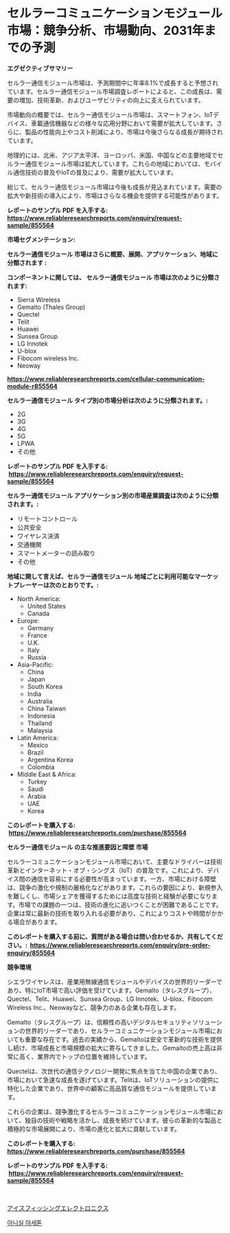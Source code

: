 <p><h1>セルラーコミュニケーションモジュール市場：競争分析、市場動向、2031年までの予測</h1></p><p><strong>エグゼクティブサマリー</strong></p>
<p><p>セルラー通信モジュール市場は、予測期間中に年率8.1%で成長すると予想されています。セルラー通信モジュール市場調査レポートによると、この成長は、需要の増加、技術革新、およびユーザビリティの向上に支えられています。</p><p>市場動向の概要では、セルラー通信モジュール市場は、スマートフォン、IoTデバイス、車載通信機器などの様々な応用分野において需要が拡大しています。さらに、製品の性能向上やコスト削減により、市場は今後さらなる成長が期待されています。</p><p>地理的には、北米、アジア太平洋、ヨーロッパ、米国、中国などの主要地域でセルラー通信モジュール市場は拡大しています。これらの地域においては、モバイル通信技術の普及やIoTの普及により、需要が拡大しています。</p><p>総じて、セルラー通信モジュール市場は今後も成長が見込まれています。需要の拡大や新技術の導入により、市場はさらなる機会を提供する可能性があります。</p></p>
<p><strong>レポートのサンプル PDF を入手する: <a href="https://www.reliableresearchreports.com/enquiry/request-sample/855564">https://www.reliableresearchreports.com/enquiry/request-sample/855564</a></strong></p>
<p><strong>市場セグメンテーション:</strong></p>
<p><strong> セルラー通信モジュール 市場はさらに概要、展開、アプリケーション、地域に分類されます :</strong></p>
<p><strong>コンポーネントに関しては、 セルラー通信モジュール 市場は次のように分類されます: &nbsp;</strong></p>
<p><ul><li>Sierra Wireless</li><li>Gemalto (Thales Group)</li><li>Quectel</li><li>Telit</li><li>Huawei</li><li>Sunsea Group</li><li>LG Innotek</li><li>U-blox</li><li>Fibocom wireless Inc.</li><li>Neoway</li></ul></p>
<p><strong><a href="https://www.reliableresearchreports.com/cellular-communication-module-r855564">https://www.reliableresearchreports.com/cellular-communication-module-r855564</a></strong></p>
<p><strong> セルラー通信モジュール タイプ別の市場分析は次のように分類されます。:</strong></p>
<p><ul><li>2G</li><li>3G</li><li>4G</li><li>5G</li><li>LPWA</li><li>その他</li></ul></p>
<p><strong>レポートのサンプル PDF を入手する: &nbsp;<a href="https://www.reliableresearchreports.com/enquiry/request-sample/855564">https://www.reliableresearchreports.com/enquiry/request-sample/855564</a></strong></p>
<p><strong> セルラー通信モジュール アプリケーション別の市場産業調査は次のように分類されます。:</strong></p>
<p><ul><li>リモートコントロール</li><li>公共安全</li><li>ワイヤレス決済</li><li>交通機関</li><li>スマートメーターの読み取り</li><li>その他</li></ul></p>
<p><strong>地域に関して言えば、セルラー通信モジュール 地域ごとに利用可能なマーケットプレーヤーは次のとおりです。:</strong></p>
<p><ul>
    <li>
        North America:
        <ul>
            <li>United States</li>
            <li>Canada</li>
        </ul>
    </li>
    <li>
        Europe:
        <ul>
            <li>Germany</li>
            <li>France</li>
            <li>U.K.</li>
            <li>Italy</li>
            <li>Russia</li>
        </ul>
    </li>
    <li>
        Asia-Pacific:
        <ul>
            <li>China</li>
            <li>Japan</li>
            <li>South Korea</li>
            <li>India</li>
            <li>Australia</li>
            <li>China Taiwan</li>
            <li>Indonesia</li>
            <li>Thailand</li>
            <li>Malaysia</li>
        </ul>
    </li>
    <li>
        Latin America:
        <ul>
            <li>Mexico</li>
            <li>Brazil</li>
            <li>Argentina Korea</li>
            <li>Colombia</li>
        </ul>
    </li>
    <li>
        Middle East & Africa:
        <ul>
            <li>Turkey</li>
            <li>Saudi</li>
            <li>Arabia</li>
            <li>UAE</li>
            <li>Korea</li>
        </ul>
    </li>
    </ul></p>
<p><strong>このレポートを購入する: &nbsp;<a href="https://www.reliableresearchreports.com/purchase/855564">https://www.reliableresearchreports.com/purchase/855564</a></strong></p>
<p><strong>セルラー通信モジュール の主な推進要因と障壁 市場</strong></p>
<p><p>セルラーコミュニケーションモジュール市場において、主要なドライバーは技術革新とインターネット・オブ・シングス（IoT）の普及です。これにより、デバイス間の通信を容易にする必要性が高まっています。一方、市場における障壁は、競争の激化や規制の厳格化などがあります。これらの要因により、新規参入を難しくし、市場シェアを獲得するためには高度な技術と経験が必要になります。市場での課題の一つは、技術の進化に追いつくことが困難であることです。企業は常に最新の技術を取り入れる必要があり、これによりコストや時間がかかる場合があります。</p></p>
<p><strong>このレポートを購入する前に、質問がある場合は問い合わせるか、共有してください。:&nbsp; <a href="https://www.reliableresearchreports.com/enquiry/pre-order-enquiry/855564">https://www.reliableresearchreports.com/enquiry/pre-order-enquiry/855564</a></strong></p>
<p><strong>競争環境</strong></p>
<p><p>シエラワイヤレスは、産業用無線通信モジュールやデバイスの世界的リーダーであり、特にIoT市場で高い評価を受けています。Gemalto（タレスグループ）、Quectel、Telit、Huawei、Sunsea Group、LG Innotek、U-blox、Fibocom Wireless Inc.、Neowayなど、競争力のある企業も存在します。</p><p>Gemalto（タレスグループ）は、信頼性の高いデジタルセキュリティソリューションの世界的リーダーであり、セルラーコミュニケーションモジュール市場においても重要な存在です。過去の実績から、Gemaltoは安全で革新的な技術を提供し続け、市場成長と市場規模の拡大に寄与してきました。Gemaltoの売上高は非常に高く、業界内でトップの位置を維持しています。</p><p>Quectelは、次世代の通信テクノロジー開発に焦点を当てた中国の企業であり、市場において急速な成長を遂げています。Telitは、IoTソリューションの提供に特化した企業であり、世界中の顧客に高品質な通信モジュールを提供しています。</p><p>これらの企業は、競争激化するセルラーコミュニケーションモジュール市場において、独自の技術や戦略を活かし、成長を続けています。彼らの革新的な製品と積極的な市場展開により、市場の進化と拡大に貢献しています。</p></p>
<p><strong>このレポートを購入する: &nbsp; <a href="https://www.reliableresearchreports.com/purchase/855564">https://www.reliableresearchreports.com/purchase/855564</a></strong></p>
<p><strong>レポートのサンプル PDF を入手する: &nbsp;<a href="https://www.reliableresearchreports.com/enquiry/request-sample/855564">https://www.reliableresearchreports.com/enquiry/request-sample/855564</a></strong><strong></strong></p>
<p>&nbsp;</p>
<p><p><a href="https://medium.com/@russellrodriguez2727/%E6%B0%B7%E4%B8%8A%E9%87%A3%E3%82%8A%E7%94%A8%E3%81%AE%E9%9B%BB%E5%AD%90%E6%A9%9F%E5%99%A8%E5%B8%82%E5%A0%B4-%E5%B8%82%E5%A0%B4cagr-%E5%B8%82%E5%A0%B4%E3%83%88%E3%83%AC%E3%83%B3%E3%83%89-%E6%88%90%E9%95%B7%E6%88%A6%E7%95%A5%E3%81%AB%E9%96%A2%E3%81%99%E3%82%8B%E6%83%85%E5%A0%B1-260e22d0daef">アイスフィッシングエレクトロニクス</a></p><p><a href="https://medium.com/@anvil67678789/%EC%95%84%EB%8B%88%EC%8B%A4-%EC%95%84%EC%84%B8%ED%86%A4-%EC%8B%9C%EC%9E%A5-%EC%8B%9C%EC%9E%A5-%EC%A0%90%EC%9C%A0%EC%9C%A8-%EC%8B%9C%EC%9E%A5-%EB%8F%99%ED%96%A5-%EB%B0%8F-%EB%AF%B8%EB%9E%98-%EC%84%B1%EC%9E%A5-%ED%83%90%EC%83%89-ae5f38660986">아니실 아세톤</a></p></p>